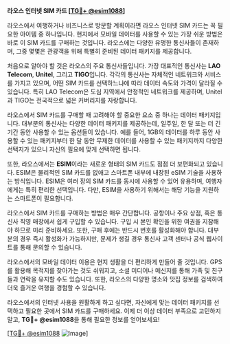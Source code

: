 **라오스 인터넷 SIM 카드 [[TG💪+ @esim1088](https://t.me/s/esim1088)]**

라오스에서 여행하거나 비즈니스로 방문할 계획이라면 라오스 인터넷 SIM 카드는 꼭 필요한 아이템 중 하나입니다. 현지에서 모바일 데이터를 사용할 수 있는 가장 쉬운 방법은 바로 이 SIM 카드를 구매하는 것입니다. 라오스에는 다양한 유명한 통신사들이 존재하며, 그중 몇몇은 관광객을 위해 특별히 준비된 데이터 패키지를 제공합니다.

처음으로 알아야 할 것은 라오스의 주요 통신사들입니다. 가장 대표적인 통신사는 **LAO Telecom**, **Unitel**, 그리고 **TIGO**입니다. 각각의 통신사는 자체적인 네트워크와 서비스를 가지고 있으며, 어떤 SIM 카드를 선택하느냐에 따라 데이터 속도와 가격이 달라질 수 있습니다. 특히 LAO Telecom은 도심 지역에서 안정적인 네트워크를 제공하며, Unitel과 TIGO는 전국적으로 넓은 커버리지를 자랑합니다.

라오스에서 SIM 카드를 구매할 때 고려해야 할 중요한 요소 중 하나는 데이터 패키지입니다. 대부분의 통신사는 다양한 데이터 패키지를 제공하는데, 일주일, 한 달 또는 더 긴 기간 동안 사용할 수 있는 옵션들이 있습니다. 예를 들어, 1GB의 데이터를 하루 동안 사용할 수 있는 패키지부터 한 달 동안 무제한 데이터를 사용할 수 있는 패키지까지 다양한 선택지가 있으니 자신의 필요에 맞게 선택하면 됩니다.

또한, 라오스에서는 **ESIM**이라는 새로운 형태의 SIM 카드도 점점 더 보편화되고 있습니다. ESIM은 물리적인 SIM 카드를 없애고 스마트폰 내부에 내장된 eSIM 기술을 사용하는 방식입니다. ESIM은 여러 장의 SIM 카드를 동시에 사용할 수 있어 유용하며, 여행자에게는 특히 편리한 선택입니다. 다만, ESIM을 사용하기 위해서는 해당 기능을 지원하는 스마트폰이 필요합니다.

라오스에서 SIM 카드를 구매하는 방법은 매우 간단합니다. 공항이나 주요 상점, 혹은 통신사 직영 매장에서 쉽게 구입할 수 있습니다. 구입 시 본인 확인을 위한 여권을 지참해야 하므로 미리 준비하세요. 또한, 구매 후에는 반드시 번호를 활성화해야 합니다. 대부분의 경우 즉시 활성화가 가능하지만, 문제가 생길 경우 통신사 고객 센터나 공식 웹사이트를 통해 문의할 수 있습니다.

라오스에서의 모바일 데이터 이용은 현지 생활을 더 편리하게 만들어 줄 것입니다. GPS를 활용해 목적지를 찾아가는 것도 쉬워지고, 소셜 미디어나 메신저를 통해 가족 및 친구들과 연락을 유지할 수도 있습니다. 또한, 라오스의 다양한 명소와 맛집 정보를 검색하여 더욱 즐거운 여행을 경험할 수 있습니다.

라오스에서의 인터넷 사용을 원활하게 하고 싶다면, 자신에게 맞는 데이터 패키지를 선택하고 필요한 곳에서 SIM 카드를 구매하세요. 이제 더 이상 데이터 부족으로 고민하지 말고, **TG💪+ @esim1088**을 통해 필요한 정보를 얻어보세요! 

[[TG💪+ @esim1088](https://t.me/s/esim1088) ![Image](https://i.postimg.cc/Y0z9fWf4/image.png)]